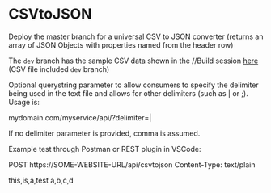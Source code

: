 # CSVtoJSON

Deploy the master branch for a universal CSV to JSON converter (returns an array of JSON Objects with properties named from the header row)

The `dev` branch has the sample CSV data shown in the //Build session [here](https://channel9.msdn.com/Events/Build/2016/P462) (CSV file included `dev` branch)

Optional querystring parameter to allow consumers to specify the delimiter being used in the text file and allows for other delimiters (such as | or ;).  Usage is:

mydomain.com/myservice/api/?delimiter=|

If no delimiter parameter is provided, comma is assumed.

Example test through Postman or REST plugin in VSCode:

POST https://SOME-WEBSITE-URL/api/csvtojson
Content-Type: text/plain

this,is,a,test
a,b,c,d
